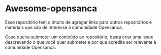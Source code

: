 # Awesome-opensanca

Esse repositório tem o intuito de agregar links para outros repositórios e
materiais que são de interesse à comunidade Opensanca.

Caso queira submeter um conteúdo ao repositório, basta criar uma issue
descrevendo o que você quer submeter e por que acredita ser relevante à
comunidade Opensanca.
